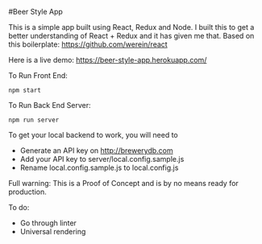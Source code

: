 #Beer Style App

This is a simple app built using React, Redux and Node. I built this to get a better understanding of React + Redux and it has given me that. Based on this boilerplate: https://github.com/werein/react

Here is a live demo:
https://beer-style-app.herokuapp.com/

To Run Front End:

    npm start 

To Run Back End Server:

    npm run server

To get your local backend to work, you will need to 

 - Generate an API key on http://brewerydb.com 
 - Add your API key to server/local.config.sample.js
 - Rename local.config.sample.js to local.config.js

Full warning: This is a Proof of Concept and is by no means ready for production.

To do:
 - Go through linter
 - Universal rendering